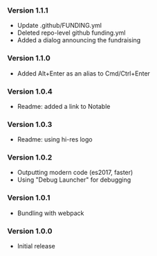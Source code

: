 ### Version 1.1.1
- Update .github/FUNDING.yml
- Deleted repo-level github funding.yml
- Added a dialog announcing the fundraising

### Version 1.1.0
- Added Alt+Enter as an alias to Cmd/Ctrl+Enter

### Version 1.0.4
- Readme: added a link to Notable

### Version 1.0.3
- Readme: using hi-res logo

### Version 1.0.2
- Outputting modern code (es2017, faster)
- Using "Debug Launcher" for debugging

### Version 1.0.1
- Bundling with webpack

### Version 1.0.0
- Initial release
